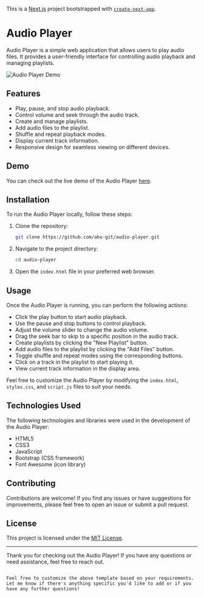 This is a [Next.js](https://nextjs.org/) project bootstrapped with [`create-next-app`](https://github.com/vercel/next.js/tree/canary/packages/create-next-app).

# Audio Player

Audio Player is a simple web application that allows users to play audio files. It provides a user-friendly interface for controlling audio playback and managing playlists.

![Audio Player Demo](demo.gif)

## Features

- Play, pause, and stop audio playback.
- Control volume and seek through the audio track.
- Create and manage playlists.
- Add audio files to the playlist.
- Shuffle and repeat playback modes.
- Display current track information.
- Responsive design for seamless viewing on different devices.

## Demo

You can check out the live demo of the Audio Player [here](https://abu-git.github.io/audio-player/).

## Installation

To run the Audio Player locally, follow these steps:

1. Clone the repository:
   ```bash
   git clone https://github.com/abu-git/audio-player.git
   ```

2. Navigate to the project directory:
   ```bash
   cd audio-player
   ```

3. Open the `index.html` file in your preferred web browser.

## Usage

Once the Audio Player is running, you can perform the following actions:

- Click the play button to start audio playback.
- Use the pause and stop buttons to control playback.
- Adjust the volume slider to change the audio volume.
- Drag the seek bar to skip to a specific position in the audio track.
- Create playlists by clicking the "New Playlist" button.
- Add audio files to the playlist by clicking the "Add Files" button.
- Toggle shuffle and repeat modes using the corresponding buttons.
- Click on a track in the playlist to start playing it.
- View current track information in the display area.

Feel free to customize the Audio Player by modifying the `index.html`, `styles.css`, and `script.js` files to suit your needs.

## Technologies Used

The following technologies and libraries were used in the development of the Audio Player:

- HTML5
- CSS3
- JavaScript
- Bootstrap (CSS framework)
- Font Awesome (icon library)

## Contributing

Contributions are welcome! If you find any issues or have suggestions for improvements, please feel free to open an issue or submit a pull request.

## License

This project is licensed under the [MIT License](LICENSE).

---

Thank you for checking out the Audio Player! If you have any questions or need assistance, feel free to reach out.
```

Feel free to customize the above template based on your requirements. Let me know if there's anything specific you'd like to add or if you have any further questions!
